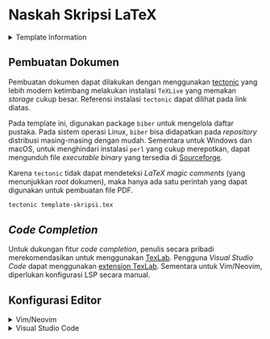 # Naskah Skripsi LaTeX

<details>
<summary>Template Information</summary>

Template Naskah Skripsi dengan typesetting LaTeX untuk JTETI Universitas Gadjah
Mada. Template ini merupakan hasil modifikasi dari versi pak Pekik Nurwantoro
(FMIPA UGM) dan mas Yohan (JTETI UGM 2008).

Diedit dan digunakan untuk keperluan SKRIPSI SARJANA ILMU KOMPUTER.

Diunggah oleh:  
Gregorius Andito Herjuno  
ILMU KOMPUTER 2013  
UNIVERSITAS NEGERI JAKARTA  
3145136218

Modifikasi lebih lanjut oleh:  
MOCHAMMAD HANIF RAMADHAN  
ILMU KOMPUTER 2019  
UNIVERSITAS NEGERI JAKARTA

</details>

## Pembuatan Dokumen

Pembuatan dokumen dapat dilakukan dengan menggunakan [tectonic](https://github.com/tectonic-typesetting/tectonic) yang lebih modern
ketimbang melakukan instalasi `TeXLive` yang memakan _storage_ cukup besar.
Referensi instalasi `tectonic` dapat dilihat pada link diatas.

Pada template ini, digunakan package `biber` untuk mengelola daftar pustaka. Pada
sistem operasi Linux, `biber` bisa didapatkan pada _repository_ distribusi
masing-masing dengan mudah. Sementara untuk Windows dan macOS, untuk menghindari
instalasi `perl` yang cukup merepotkan, dapat mengunduh file _executable binary_
yang tersedia di [Sourceforge](https://sourceforge.net/projects/biblatex-biber/files/).

Karena `tectonic` tidak dapat mendeteksi _LaTeX magic comments_ (yang
menunjukkan _root_ dokumen), maka hanya ada satu perintah yang dapat digunakan
untuk pembuatan file PDF.

```bash
tectonic template-skripsi.tex
```

## _Code Completion_

Untuk dukungan fitur _code completion_, penulis secara pribadi merekomendasikan
untuk menggunakan [TexLab](https://github.com/latex-lsp/texlab). Pengguna _Visual
Studio Code_ dapat menggunakan [extension TexLab](https://marketplace.visualstudio.com/items?itemName=efoerster.texlab).
Sementara untuk Vim/Neovim, diperlukan konfigurasi LSP secara manual.

## Konfigurasi Editor

<details>
<summary>Vim/Neovim</summary>

Untuk memberikan pengalaman penulisan yang lebih baik, disarankan untuk
membatasi jumlah karakter per baris. Pada Vim/Neovim, kalian dapat menggunakan
opsi `textwidth` dan `colorcolumn`. `textwidth` akan memberikan _linebreak_
secara otomatis jika sudah lebih dari karakter yang di set, sementara
`colorcolumn` memberikan garis vertikal sebagai penanda visual untuk batas
karakter.

Untuk konfigurasi, disarankan untuk membuat _autocommand_ khusus untuk file
`.tex`.

```vimscript
"Vimscript (Vim)
autocmd FileType latex setlocal textwidth=80 | setlocal colorcolumn=80
```

```lua
-- Lua (Neovim)
vim.api.nvim_create_autocmd("FileType", {
  pattern = {"latex"},
  callback = function()
    vim.cmd("set textwidth=80")
    vim.cmd("set colorcolumn=80")
  end
})
```

</details>

<details>
<summary>Visual Studio Code</summary>
</details>

